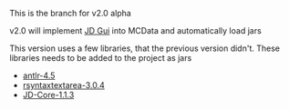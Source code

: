 This is the branch for v2.0 alpha

v2.0 will implement [JD Gui](https://github.com/java-decompiler/jd-gui) into MCData and automatically load jars

This version uses a few libraries, that the previous version didn't. These libraries needs to be added to the project as jars

- [antlr-4.5](https://www.antlr.org/download/antlr-4.5-complete.jar)
- [rsyntaxtextarea-3.0.4](https://jar-download.com/artifacts/com.fifesoft/rsyntaxtextarea/3.0.4/source-code)
- [JD-Core-1.1.3](https://github.com/java-decompiler/jd-core/releases/download/v1.1.3/jd-core-1.1.3.jar)
